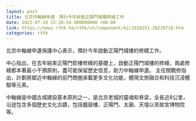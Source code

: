 ```yaml
---
layout: post
title: 北京中軸線申遺　預計今年啟動正陽門城樓修繕工作
date: 2022-07-18 15:28:54.000000000 +08:00
link: https://news.rthk.hk/rthk/ch/component/k2/1658251-20220718.htm
categories: rthk
---
```


北京中軸線申遺保護中心表示，預計今年啟動正陽門城樓的修繕工作。

中心指出，在去年結束正陽門箭樓修繕的基礎上，啟動正陽門城樓的修繕，兩處修繕都本著最小干預原則，盡可能保留歷史信息，助力中軸線申遺。 主任關戰修指出，計劃將鄰近中軸線的前門商圈承載更多文化功能，體現文旅融合和科技沉浸體驗等元素。

中軸線是中國古城建設基本原則之一，是北京老城的靈魂和脊梁，全長近8公里，沿途包含多個歷史文化古蹟，包括鐘鼓樓、正陽門、太廟、天壇以至故宮博物院等。
